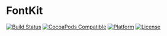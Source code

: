 # FontKit

[![Build Status](https://travis-ci.org/YevheniiPylypenko/FontKit.svg?branch=master)](https://travis-ci.org/YevheniiPylypenko/FontKit)
[![CocoaPods Compatible](https://img.shields.io/cocoapods/v/FontKit.svg)](https://img.shields.io/cocoapods/v/FontKit.svg)
[![Platform](https://img.shields.io/cocoapods/p/FontKit.svg?style=flat)](http://cocoadocs.org/docsets/FontKit)
[![License](https://img.shields.io/cocoapods/l/FontKit.svg)](https://raw.githubusercontent.com/thii/FontKit/master/LICENSE)

